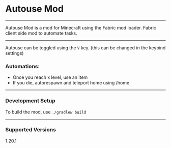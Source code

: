 # Autouse Mod
***
Autouse Mod is a mod for Minecraft using the Fabric mod loader.
Fabric client side mod to automate tasks.
***
Autouse can be toggled using the `V` key. (this can be changed in the keybind settings)
### Automations:

- Once you reach x level, use an item
- If you die, autorespawn and teleport home using /home 
***

### Development Setup

To build the mod, use `./gradlew build`
***
### Supported Versions

1.20.1
